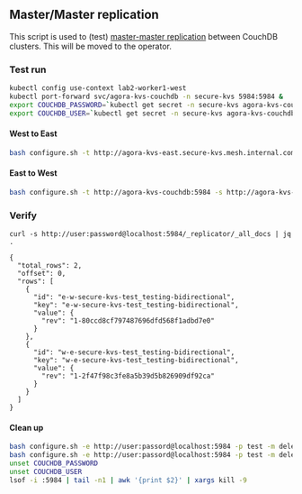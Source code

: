 ## Master/Master replication

This script is used to (test) [master-master replication](https://docs.couchdb.org/en/stable/replication/intro.html#master-master-replication) between CouchDB clusters. This will be moved to the operator.

### Test run

```sh
kubectl config use-context lab2-worker1-west
kubectl port-forward svc/agora-kvs-couchdb -n secure-kvs 5984:5984 &
export COUCHDB_PASSWORD=`kubectl get secret -n secure-kvs agora-kvs-couchdb -o json | jq -r .data.adminPassword | base64 -d`   
export COUCHDB_USER=`kubectl get secret -n secure-kvs agora-kvs-couchdb -o json | jq -r .data.adminUsername | base64 -d`
```

#### West to East
```sh
bash configure.sh -t http://agora-kvs-east.secure-kvs.mesh.internal.com:5984 -s http://agora-kvs-couchdb:5984 -e http://user:password@localhost:5984 -p e-w -m create
```

#### East to West
```sh
bash configure.sh -t http://agora-kvs-couchdb:5984 -s http://agora-kvs-east.secure-kvs.mesh.internal.com:5984 -e http://user:password@localhost:5984 -p e-w -m create
```

### Verify
```
curl -s http://user:password@localhost:5984/_replicator/_all_docs | jq . 

{
  "total_rows": 2,
  "offset": 0,
  "rows": [
    {
      "id": "e-w-secure-kvs-test_testing-bidirectional",
      "key": "e-w-secure-kvs-test_testing-bidirectional",
      "value": {
        "rev": "1-80ccd8cf797487696dfd568f1adbd7e0"
      }
    },
    {
      "id": "w-e-secure-kvs-test_testing-bidirectional",
      "key": "w-e-secure-kvs-test_testing-bidirectional",
      "value": {
        "rev": "1-2f47f98c3fe8a5b39d5b826909df92ca"
      }
    }
  ]
}
```


#### Clean up
```sh
bash configure.sh -e http://user:passord@localhost:5984 -p test -m delete
bash configure.sh -e http://user:passord@localhost:5984 -p test -m delete
unset COUCHDB_PASSWORD
unset COUCHDB_USER
lsof -i :5984 | tail -n1 | awk '{print $2}' | xargs kill -9
```
